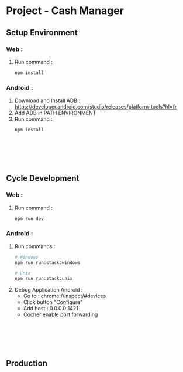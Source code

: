 # Project - Cash Manager

## Setup Environment
### Web :
1. Run command :
   ```bash
   npm install
   ```

### Android :
1. Download and Install ADB : https://developer.android.com/studio/releases/platform-tools?hl=fr
2. Add ADB in PATH ENVIRONMENT
3. Run command :
   ```bash
   npm install
   ```
<br /><br /><br /><br />


## Cycle Development
### Web :
1. Run command :
   ```bash
   npm run dev
   ```

### Android : 
1. Run commands :
   ```bash
   # Windows
   npm run run:stack:windows
   
   # Unix
   npm run run:stack:unix
   ```
2. Debug Application Android :
   - Go to : chrome://inspect/#devices
   - Click button "Configure"
   - Add host : 0.0.0.0:1421
   - Cocher enable port forwarding

<br /><br /><br /><br />


## Production